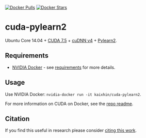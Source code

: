 [![Docker Pulls](https://img.shields.io/docker/pulls/kaixhin/cuda-pylearn2.svg)](https://hub.docker.com/r/kaixhin/cuda-pylearn2/)
[![Docker Stars](https://img.shields.io/docker/stars/kaixhin/cuda-pylearn2.svg)](https://hub.docker.com/r/kaixhin/cuda-pylearn2/)

cuda-pylearn2
=============
Ubuntu Core 14.04 + [CUDA 7.5](http://www.nvidia.com/object/cuda_home_new.html) + [cuDNN v4](https://developer.nvidia.com/cuDNN) + [Pylearn2](http://deeplearning.net/software/pylearn2/).

Requirements
------------

- [NVIDIA Docker](https://github.com/NVIDIA/nvidia-docker) - see [requirements](https://github.com/NVIDIA/nvidia-docker/wiki/CUDA#requirements) for more details.

Usage
-----
Use NVIDIA Docker: ``nvidia-docker run -it kaixhin/cuda-pylearn2``.

For more information on CUDA on Docker, see the [repo readme](https://github.com/Kaixhin/dockerfiles#cuda).

Citation
--------
If you find this useful in research please consider [citing this work](https://github.com/Kaixhin/dockerfiles/blob/master/CITATION.md).
